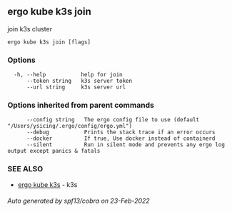 ## ergo kube k3s join

join k3s cluster

```
ergo kube k3s join [flags]
```

### Options

```
  -h, --help           help for join
      --token string   k3s server token
      --url string     k3s server url
```

### Options inherited from parent commands

```
      --config string   The ergo config file to use (default "/Users/ysicing/.ergo/config/ergo.yml")
      --debug           Prints the stack trace if an error occurs
      --docker          If true, Use docker instead of containerd
      --silent          Run in silent mode and prevents any ergo log output except panics & fatals
```

### SEE ALSO

* [ergo kube k3s](ergo_kube_k3s.md)	 - k3s

###### Auto generated by spf13/cobra on 23-Feb-2022
